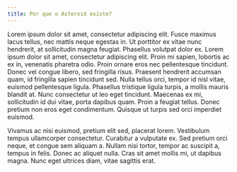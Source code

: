 ```yaml
---
title: Por que o Asteroid existe?
---
```


Lorem ipsum dolor sit amet, consectetur adipiscing elit. Fusce maximus lacus tellus, nec mattis neque egestas in. Ut porttitor ex vitae nunc hendrerit, at sollicitudin magna feugiat. Phasellus volutpat dolor ex. Lorem ipsum dolor sit amet, consectetur adipiscing elit. Proin mi sapien, lobortis ac ex in, venenatis pharetra odio. Proin ornare eros nec pellentesque tincidunt. Donec vel congue libero, sed fringilla risus. Praesent hendrerit accumsan quam, id fringilla sapien tincidunt sed. Nulla tellus orci, tempor id nisl vitae, euismod pellentesque ligula. Phasellus tristique ligula turpis, a mollis mauris blandit at. Nunc consectetur ut leo eget tincidunt. Maecenas ex mi, sollicitudin id dui vitae, porta dapibus quam. Proin a feugiat tellus. Donec pretium non eros eget condimentum. Quisque ut turpis sed orci imperdiet euismod.

Vivamus ac nisi euismod, pretium elit sed, placerat lorem. Vestibulum tempus ullamcorper consectetur. Curabitur a vulputate ex. Sed pretium orci neque, et congue sem aliquam a. Nullam nisi tortor, tempor ac suscipit a, tempus in felis. Donec ac aliquet nulla. Cras sit amet mollis mi, ut dapibus magna. Nunc eget ultrices diam, vitae sagittis erat.

